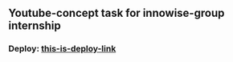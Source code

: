 ## Youtube-concept task for innowise-group internship

### Deploy: [this-is-deploy-link](https://joyful-bubblegum-149dc1.netlify.app/channelpage.html)